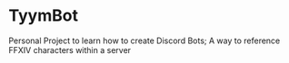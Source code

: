 # TyymBot
Personal Project to learn how to create Discord Bots; A way to reference FFXIV characters within a server

